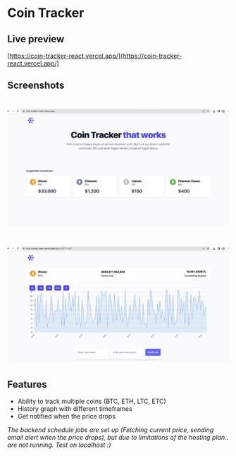 # Coin Tracker

## Live preview

[https://coin-tracker-react.vercel.app/](https://coin-tracker-react.vercel.app/)


## Screenshots

# ![Coin Tracker HomePage](homepage.png)
# ![Coin Tracker Bitcoin chart](btc.png)

## Features

- Ability to track multiple coins (BTC, ETH, LTC, ETC)
- History graph with different timeframes
- Get notified when the price drops

_The backend schedule jobs are set up (Fetching current price, sending email alert when the price drops), but due to limitations of the hosting plan.. are not running. Test on localhost :)_
